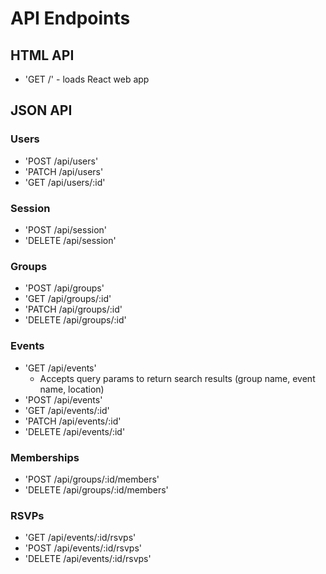 # API Endpoints

## HTML API

- 'GET /' - loads React web app

## JSON API

### Users

- 'POST /api/users'
- 'PATCH /api/users'
- 'GET /api/users/:id'

### Session

- 'POST /api/session'
- 'DELETE /api/session'

### Groups
- 'POST /api/groups'
- 'GET /api/groups/:id'
- 'PATCH /api/groups/:id'
- 'DELETE /api/groups/:id'

### Events
- 'GET /api/events'
  - Accepts query params to return search results (group name, event name, location)
- 'POST /api/events'
- 'GET /api/events/:id'
- 'PATCH /api/events/:id'
- 'DELETE /api/events/:id'

### Memberships
- 'POST /api/groups/:id/members'
- 'DELETE /api/groups/:id/members'

### RSVPs
- 'GET /api/events/:id/rsvps'
- 'POST /api/events/:id/rsvps'
- 'DELETE /api/events/:id/rsvps'
